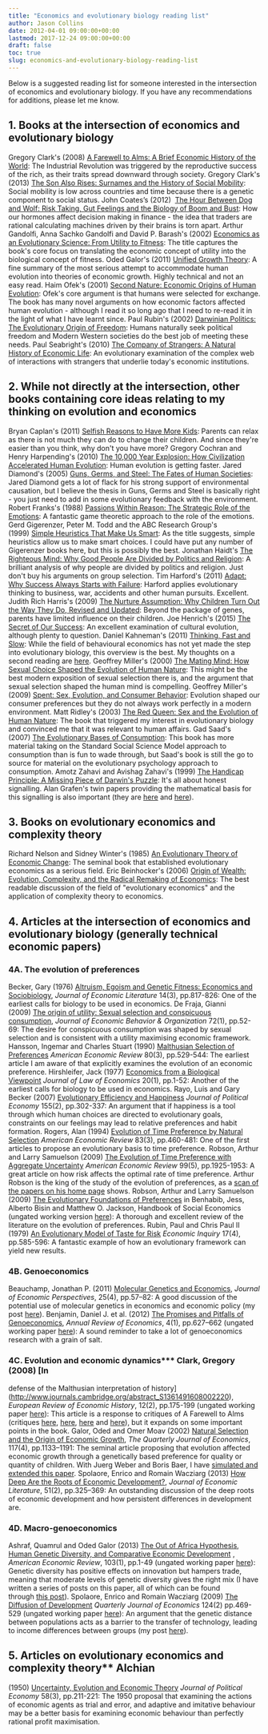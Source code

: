 ```yaml
---
title: "Economics and evolutionary biology reading list"
author: Jason Collins
date: 2012-04-01 09:00:00+00:00
lastmod: 2017-12-24 09:00:00+00:00
draft: false
toc: true
slug: economics-and-evolutionary-biology-reading-list
---
```


Below is a suggested reading list for someone interested in the intersection of economics and evolutionary biology. If you have any
recommendations for additions, please let me know.

## 1. Books at the intersection of economics and evolutionary biology
  
  Gregory Clark's (2008) [A Farewell to Alms: A Brief Economic History of the World](http://www.amazon.com/gp/product/0691141282/ref=as_li_ss_tl?ie=UTF8&tag=evolvieconom-20&linkCode=as2&camp=1789&creative=390957&creativeASIN=0691141282): The Industrial Revolution was triggered by the reproductive success of the rich, as their traits spread downward through society.
  Gregory Clark's (2013) [The Son Also Rises: Surnames and the History of Social Mobility](http://jasoncollins.blog/2014/09/30/the-genetic-basis-of-social-mobility/ "The genetic basis of social mobility"): Social mobility is low across countries and time because there is a genetic component to social status.
  John Coates’s (2012)  [The Hour Between Dog and Wolf: Risk Taking, Gut Feelings and the Biology of Boom and Bust](http://jasoncollins.blog/2014/09/04/the-biology-of-boom-and-bust/ "The biology of boom and bust"): How our hormones affect decision making in finance - the idea that traders are rational calculating machines driven by their brains is torn apart.
  Arthur Gandolfi, Anna Sachko Gandolfi and David P. Barash's (2002) [Economics as an Evolutionary Science: From Utility to Fitness](http://jasoncollins.blog/2012/05/02/gandolfi-gandolfi-and-barashs-economics-as-an-evolutionary-science/ "Gandolfi, Gandolfi and Barash's Economics as an Evolutionary Science"): The title captures the book's core focus on translating the economic concept of utility into the biological concept of fitness.
  Oded Galor's (2011) [Unified Growth Theory](http://jasoncollins.blog/2013/09/04/galors-unified-growth-theory/ "Galor's Unified Growth Theory"): A fine summary of the most serious attempt to accommodate human evolution into theories of economic growth. Highly technical and not an easy read.
  Haim Ofek's (2001) [Second Nature: Economic Origins of Human Evolution](http://www.amazon.com/gp/product/0521625343/ref=as_li_ss_tl?ie=UTF8&tag=evolvieconom-20&linkCode=as2&camp=1789&creative=390957&creativeASIN=0521625343): Ofek's core argument is that humans were selected for exchange. The book has many novel arguments on how economic factors affected human evolution - although I read it so long ago that I need to re-read it in the light of what I have learnt since.
  Paul Rubin's (2002) [Darwinian Politics: The Evolutionary Origin of Freedom](http://jasoncollins.blog/2012/05/07/rubins-darwinian-politics/ "Rubin's Darwinian Politics"): Humans naturally seek political freedom and Modern Western societies do the best job of meeting these needs.
  Paul Seabright's (2010) [The Company of Strangers: A Natural History of Economic Life](http://www.amazon.com/gp/product/0691146462/ref=as_li_ss_tl?ie=UTF8&tag=evolvieconom-20&linkCode=as2&camp=1789&creative=390957&creativeASIN=0691146462): An evolutionary examination of the complex web of interactions with strangers that underlie today's economic institutions.
  
## 2. While not directly at the intersection, other books containing core ideas relating to my thinking on evolution and economics
  
  Bryan Caplan's (2011) [Selfish Reasons to Have More Kids](http://jasoncollins.blog/2011/05/09/caplans-selfish-reasons-to-have-more-kids/ "Caplan's Selfish Reasons to Have More Kids"): Parents can relax as there is not much they can do to change their children. And since they're easier than you think, why don't you have more?
  Gregory Cochran and Henry Harpending's (2010) [The 10,000 Year Explosion: How Civilization Accelerated Human Evolution](http://www.amazon.com/gp/product/0465020429/ref=as_li_ss_tl?ie=UTF8&tag=evolvieconom-20&linkCode=as2&camp=1789&creative=390957&creativeASIN=0465020429): Human evolution is getting faster.
  Jared Diamond's (2005) [Guns, Germs, and Steel: The Fates of Human Societies](http://www.amazon.com/gp/product/0393061310/ref=as_li_ss_tl?ie=UTF8&tag=evolvieconom-20&linkCode=as2&camp=1789&creative=390957&creativeASIN=0393061310): Jared Diamond gets a lot of flack for his strong support of environmental causation, but I believe the thesis in Guns, Germs and Steel is basically right - you just need to add in some evolutionary feedback with the environment.
  Robert Franks's (1988) [Passions Within Reason: The Strategic Role of the Emotions](http://jasoncollins.blog/2012/06/11/franks-passions-within-reason/ "Frank's Passions Within Reason"): A fantastic game theoretic approach to the role of the emotions.
  Gerd Gigerenzer, Peter M. Todd and the ABC Research Group's (1999) [Simple Heuristics That Make Us Smart](http://jasoncollins.blog/2017/03/13/simple-heuristic…at-make-us-smart/): As the title suggests, simple heuristics allow us to make smart choices. I could have put any number of Gigerenzer books here, but this is possibly the best.
  Jonathan Haidt's [The Righteous Mind: Why Good People Are Divided by Politics and Religion](http://jasoncollins.blog/2012/09/26/haidts-the-righteous-mind/ "Haidt's The Righteous Mind"): A brilliant analysis of why people are divided by politics and religion. Just don't buy his arguments on group selection.
  Tim Harford's (2011) [Adapt: Why Success Always Starts with Failure](http://jasoncollins.blog/2012/02/17/harfords-adapt-why-success-always-starts-with-failure/ "Harford’s Adapt: Why Success Always Starts with Failure"): Harford applies evolutionary thinking to business, war, accidents and other human pursuits. Excellent.
  Judith Rich Harris's (2009) [The Nurture Assumption: Why Children Turn Out the Way They Do, Revised and Updated](http://www.amazon.com/gp/product/1439101655/ref=as_li_ss_tl?ie=UTF8&tag=evolvieconom-20&linkCode=as2&camp=1789&creative=390957&creativeASIN=1439101655): Beyond the package of genes, parents have limited influence on their children.
  Joe Henrich's (2015) [The Secret of Our Success](http://jasoncollins.blog/2016/11/14/henrichs-the-secret-of-our-success-how-culture-is-driving-human-evolution-domesticating-our-species-and-making-us-smarter/): An excellent examination of cultural evolution, although plenty to question.
  Daniel Kahneman's (2011) [Thinking, Fast and Slow](http://jasoncollins.blog/2012/01/18/kahnemans-thinking-fast-and-slow/ "Kahneman's Thinking, Fast and Slow"): While the field of behavioural economics has not yet made the step into evolutionary biology, this overview is the best. My thoughts on a second reading are [here](http://jasoncollins.blog/2016/06/29/re-reading-kahnemans-thinking-fast-and-slow/).
  Geoffrey Miller's (2000) [The Mating Mind: How Sexual Choice Shaped the Evolution of Human Nature](http://www.amazon.com/gp/product/038549517X/ref=as_li_ss_tl?ie=UTF8&tag=evolvieconom-20&linkCode=as2&camp=1789&creative=390957&creativeASIN=038549517X): This might be the best modern exposition of sexual selection there is, and the argument that sexual selection shaped the human mind is compelling.
  Geoffrey Miller's (2009) [Spent: Sex, Evolution, and Consumer Behavior](http://jasoncollins.blog/2011/06/15/millers-spent-sex-evolution-and-consumer-behavior/ "Miller's Spent: Sex, Evolution, and Consumer Behavior"): Evolution shaped our consumer preferences but they do not always work perfectly in a modern environment.
  Matt Ridley's (2003) [The Red Queen: Sex and the Evolution of Human Nature](http://www.amazon.com/gp/product/0060556579/ref=as_li_ss_tl?ie=UTF8&camp=1789&creative=390957&creativeASIN=0060556579&linkCode=as2&tag=evolvieconom-20): The book that triggered my interest in evolutionary biology and convinced me that it was relevant to human affairs.
  Gad Saad's (2007) [The Evolutionary Bases of Consumption](http://jasoncollins.blog/2012/04/05/saads-the-evolutionary-bases-of-consumption/ "Saad's The Evolutionary Bases of Consumption"): This book has more material taking on the Standard Social Science Model approach to consumption than is fun to wade through, but Saad's book is still the go to source for material on the evolutionary psychology approach to consumption.
  Amotz Zahavi and Avishag Zahavi's (1999) [The Handicap Principle: A Missing Piece of Darwin's Puzzle](http://www.amazon.com/gp/product/0195129148/ref=as_li_ss_tl?ie=UTF8&tag=evolvieconom-20&linkCode=as2&camp=1789&creative=390957&creativeASIN=0195129148): It's all about honest signalling. Alan Grafen's twin papers providing the mathematical basis for this signalling is also important (they are [here](http://users.ox.ac.uk/~grafen/cv/hcapsig.pdf) and [here](http://users.ox.ac.uk/~grafen/cv/hcapss.pdf)).
  

## 3. Books on evolutionary economics and complexity theory
  
  Richard Nelson and Sidney Winter's (1985) [An Evolutionary Theory of Economic Change](http://jasoncollins.blog/2013/11/11/nelson-and-winters-an-evolutionary-theory-of-economic-change/ "Nelson and Winter's An Evolutionary Theory of Economic Change"): The seminal book that established evolutionary economics as a serious field.
  Eric Beinhocker's (2006) [Origin of Wealth: Evolution, Complexity, and the Radical Remaking of Economics](http://jasoncollins.blog/2012/04/11/beinhockers-the-origin-of-wealth/ "Beinhocker's The Origin of Wealth"): The best readable discussion of the field of "evolutionary economics" and the application of complexity theory to economics.
  

## 4. Articles at the intersection of economics and evolutionary biology (generally technical economic papers)

### 4A. The evolution of preferences

Becker, Gary (1976) [Altruism, Egoism and Genetic
Fitness: Economics and
Sociobiology](http://jasoncollins.blog/2011/04/29/rotten-kids-and-altruism/ "Rotten kids and altruism"),
*Journal of Economic Literature* 14(3), pp.817-826: One of the earliest
calls for biology to be used in economics. De Fraja, Gianni (2009) [The
origin of utility: Sexual selection and conspicuous
consumption](http://jasoncollins.blog/2013/11/22/an-evolutionary-explanation-of-consumption/ "An evolutionary explanation of consumption"), *Journal
of Economic Behavior & Organization* 72(1), pp.52-69: The desire for
conspicuous consumption was shaped by sexual selection and is consistent
with a utility maximising economic framework. Hansson, Ingemar and
Charles Stuart (1990) [Malthusian Selection of
Preferences](http://jasoncollins.blog/2013/11/29/natural-selection-and-savings/ "Natural selection and saving") *American
Economic Review* 80(3), pp.529-544: The earliest article I am aware of
that explicitly examines the evolution of an economic preference.
Hirshleifer, Jack (1977) [Economics from a Biological
Viewpoint](http://jasoncollins.blog/2013/04/01/economics-from-a-biological-viewpoint/ "Economics from a biological viewpoint") *Journal
of Law of Economics* 20(1), pp.1-52: Another of the earliest calls for
biology to be used in economics. Rayo, Luis and Gary Becker (2007)
[Evolutionary Efficiency and
Happiness](http://jasoncollins.blog/2013/04/08/the-evolution-of-happiness/ "The evolution of happiness") *Journal
of Political Economy* 155(2), pp.302-337: An argument that if happiness
is a tool through which human choices are directed to evolutionary
goals, constraints on our feelings may lead to relative preferences and
habit formation. Rogers, Alan (1994) [Evolution of Time Preference by
Natural
Selection](http://jasoncollins.blog/2013/04/18/evolution-of-time-preference-by-natural-selection/ "Evolution of time preference by natural selection") *American
Economic Review* 83(3), pp.460-481: One of the first articles to propose
an evolutionary basis to time preference. Robson, Arthur and Larry
Samuelson (2009) [The Evolution of Time Preference with Aggregate
Uncertainty](http://jasoncollins.blog/2013/05/06/impatience-and-aggregate-risk/ "Impatience and aggregate risk") *American
Economic Review* 99(5), pp.1925-1953: A great article on how risk
affects the optimal rate of time preference. Arthur Robson is the king
of the study of the evolution of preferences, as a [scan of the papers
on his home page](http://www.sfu.ca/~robson/) shows. Robson, Arthur and
Larry Samuelson (2009) [The Evolutionary Foundations of
Preferences](http://dx.doi.org/10.1016/B978-0-444-53187-2.00007-3) in
Benhabib, Jess, Alberto Bisin and Matthew O. Jackson, Handbook of Social
Economics (ungated working version
[here](http://www.sfu.ca/~robson/Handbook.pdf)): A thorough and
excellent review of the literature on the evolution of preferences.
Rubin, Paul and Chris Paul II (1979) [An Evolutionary Model of Taste for
Risk](http://jasoncollins.blog/2011/01/29/what-is-the-objective/ "What is the objective?") *Economic
Inquiry* 17(4), pp.585-596: A fantastic example of how an evolutionary
framework can yield new results.

### 4B. Genoeconomics

Beauchamp,
Jonathan P. (2011) [Molecular Genetics and
Economics](http://jasoncollins.blog/2011/12/16/genoeconomics-molecular-genetics-and-economics/ "Genoeconomics: molecular genetics and economics"), *Journal
of Economic Perspectives*, 25(4), pp.57–82: A good discussion of the
potential use of molecular genetics in economics and economic policy (my
post
[here](http://www.jasoncollins.blog/2011/12/genoeconomics-molecular-genetics-and-economics/ "Genoeconomics: molecular genetics and economics")).
Benjamin, Daniel J. et al. (2012) [The Promises and Pitfalls of
Genoeconomics](http://dx.doi.org/10.1146/annurev-economics-080511-110939),
*Annual Review of Economics*, 4(1), pp.627–662 (ungated working paper
[here](http://www.neuroeconomics.nyu.edu/papers/Benjamin1.pdf)): A sound
reminder to take a lot of genoeconomics research with a grain of salt.

### 4C. Evolution and economic dynamics*** Clark, Gregory (2008) [In
defense of the Malthusian interpretation of
history](http://www.journals.cambridge.org/abstract_S1361491608002220),
*European Review of Economic History*, 12(2), pp.175-199 (ungated
working
paper [here](http://www.econ.ucdavis.edu/faculty/gclark/Farewell%20to%20Alms/EREH%20response%20-%20revised.pdf)):
This article is a response to critiques of A Farewell to Alms
(critiques [here](http://journals.cambridge.org/action/displayAbstract?fromPage=online&aid=1970608&fulltextType=RA&fileId=S1361491608002189), [here](http://journals.cambridge.org/action/displayAbstract?fromPage=online&aid=1970620&fulltextType=RA&fileId=S1361491608002190), [here](http://journals.cambridge.org/action/displayAbstract?fromPage=online&aid=1970632&fulltextType=RA&fileId=S1361491608002207) and [here](http://journals.cambridge.org/action/displayAbstract?fromPage=online&aid=1970644&fulltextType=RA&fileId=S1361491608002219)),
but it expands on some important points in the book. Galor, Oded and
Omer Moav (2002) [Natural Selection and the Origin of Economic
Growth](http://jasoncollins.blog/2013/07/04/economic-growth-and-evolution-parental-preference-for-quality-and-quantity-of-offspring/ "Economic growth and evolution: Parental preference for quality and quantity of offspring"),
*The Quarterly Journal of Economics*, 117(4), pp.1133–1191: The seminal
article proposing that evolution affected economic growth through a
genetically based preference for quality or quantity of children. With
Juerg Weber and Boris Baer, I have [simulated and extended this
paper](http://jasoncollins.blog/2013/07/04/economic-growth-and-evolution-parental-preference-for-quality-and-quantity-of-offspring/ "Economic growth and evolution: Parental preference for quality and quantity of offspring").
Spolaore, Enrico and Romain Wacziarg (2013) [How Deep Are the Roots of
Economic
Development?](http://jasoncollins.blog/2013/07/29/the-deep-roots-of-economic-development/ "The deep roots of economic development"), *Journal
of Economic Literature*, 51(2), pp.325–369: An outstanding discussion of
the deep roots of economic development and how persistent differences in
development are.

### 4D. Macro-genoeconomics

 Ashraf, Quamrul and Oded
Galor (2013) [The Out of Africa Hypothesis, Human Genetic Diversity, and
Comparative Economic
Development](http://dx.doi.org/10.1257/aer.103.1.1) , *American Economic
Review*, 103(1), pp.1-49 (ungated working
paper [here](http://ideas.repec.org/p/iza/izadps/dp6330.html)): Genetic
diversity has positive effects on innovation but hampers trade, meaning
that moderate levels of genetic diversity gives the right mix (I have
written a series of posts on this paper, all of which can be found
through [this
post](http://www.jasoncollins.blog/2013/02/the-out-of-africa-hypothesis-human-genetic-diversity-and-comparative-economic-development/ "The ‘Out of Africa’ Hypothesis, Human Genetic Diversity, and Comparative Economic Development")).
Spolaore, Enrico and Romain Wacziarg (2009) [The Diffusion of
Development](http://www.mitpressjournals.org/doi/abs/10.1162/qjec.2009.124.2.469) *Quarterly
Journal of Economics* 124(2) pp.469-529 (ungated working paper
[here](http://www.nber.org/papers/w12153)): An argument that the genetic
distance between populations acts as a barrier to the transfer of
technology, leading to income differences between groups (my post
[here](http://www.jasoncollins.blog/2011/03/genetic-distance-and-economic-development/ "Genetic distance and economic development")).

## 5. Articles on evolutionary economics and complexity theory** Alchian
(1950) [Uncertainty, Evolution and Economic
Theory](http://www.jstor.org/stable/1827159) *Journal of Political
Economy* 58(3), pp.211-221: The 1950 proposal that examining the actions
of economic agents as trial and error, and adaptive and imitative
behaviour may be a better basis for examining economic behaviour than
perfectly rational profit maximisation.
